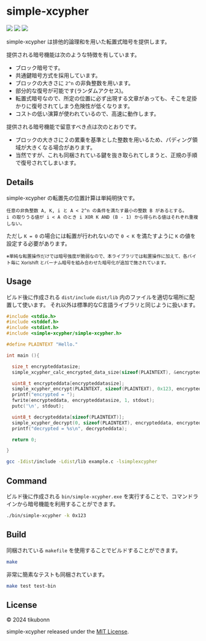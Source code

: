 
# simple-xcypher

![](https://img.shields.io/badge/-C++-blue?logo=cplusplus)
![](https://img.shields.io/badge/license-MIT-blue)
![](https://img.shields.io/badge/version-1.0.0-orange)

simple-xcypher は排他的論理和を用いた転置式暗号を提供します。

提供される暗号機能は次のような特徴を有しています。

* ブロック暗号です。
* 共通鍵暗号方式を採用しています。
* ブロックの大きさに `2^n` の非負整数を用います。
* 部分的な復号が可能です(ランダムアクセス)。
* 転置式暗号なので、所定の位置に必ず出現する文章があっても、そこを足掛かりに復号されてしまう危険性が低くなります。
* コストの低い演算が使われているので、高速に動作します。

提供される暗号機能で留意すべき点は次のとおりです。

* ブロックの大きさに２の累乗を基準とした整数を用いるため、パディング領域が大きくなる場合があります。
* 当然ですが、これも同梱されている鍵を抜き取られてしまうと、正規の手順で復号されてしまいます。

## Details 

simple-xcypher の転置先の位置計算は単純明快です。

```
任意の非負整数 A, K, i と A < 2^n の条件を満たす最小の整数 B があるとする。
i の取りうる値が i < A のとき i XOR K AND (B - 1) から得られる値はそれぞれ重複しない。
```

ただし `K = 0` の場合には転置が行われないので `0 < K` を満たすように `K` の値を設定する必要があります。

<small>※単純な転置操作だけでは暗号強度が脆弱なので、本ライブラリでは転置操作に加えて、各バイト毎に Xorlshift とバーナム暗号を組み合わせた暗号化が追加で施されています。</small>

## Usage

ビルド後に作成される `dist/include` `dist/lib` 内のファイルを適切な場所に配置して使います。 それ以外は標準的なC言語ライブラリと同じように扱います。

```c
#include <stdio.h>
#include <stddef.h>
#include <stdint.h>
#include <simple-xcypher/simple-xcypher.h>

#define PLAINTEXT "Hello."

int main (){

  size_t encrypteddatasize;
  simple_xcypher_calc_encrypted_data_size(sizeof(PLAINTEXT), &encrypteddatasize);

  uint8_t encrypteddata[encrypteddatasize];
  simple_xcypher_encrypt(PLAINTEXT, sizeof(PLAINTEXT), 0x123, encrypteddata, encrypteddatasize);
  printf("encrypted = ");
  fwrite(encrypteddata, encrypteddatasize, 1, stdout);
  putc('\n', stdout);

  uint8_t decrypteddata[sizeof(PLAINTEXT)];
  simple_xcypher_decrypt(0, sizeof(PLAINTEXT), encrypteddata, encrypteddatasize, 0x123, decrypteddata);
  printf("decrypted = %s\n", decrypteddata);

  return 0;

}
```

```bash
gcc -Idist/include -Ldist/lib example.c -lsimplexcypher
```

## Command 

ビルド後に作成される `bin/simple-xcypher.exe` を実行することで、コマンドラインから暗号機能を利用することができます。

```bash
./bin/simple-xcypher -k 0x123
```

## Build 

同梱されている `makefile` を使用することでビルドすることができます。

```bash
make
```

非常に簡素なテストも同梱されています。

```bash
make test test-bin
```

## License 

&copy; 2024 tikubonn

simple-xcypher released under the [MIT License](./LICENSE).
